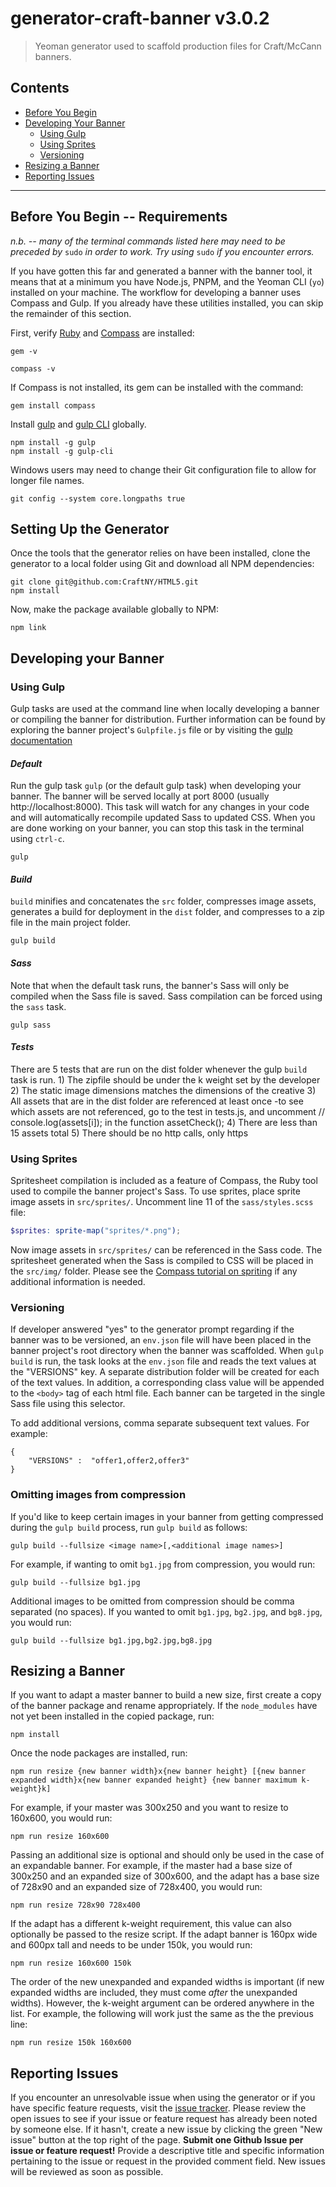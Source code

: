 # generator-craft-banner v3.0.2

> Yeoman generator used to scaffold production files for Craft/McCann banners.

## Contents
* [Before You Begin](#before-you-begin----requirements)
* [Developing Your Banner](#developing-your-banner)
  * [Using Gulp](#using-gulp)
  * [Using Sprites](#using-sprites)
  * [Versioning](#versioning)
* [Resizing a Banner](#resizing-a-banner)
* [Reporting Issues](#reporting-issues)

***


## Before You Begin -- Requirements

*n.b. -- many of the terminal commands listed here may need to be preceded by* `sudo` *in order to work. Try using* `sudo` *if you encounter errors.*

If you have gotten this far and generated a banner with the banner tool, it means that at a minimum you have Node.js, PNPM, and the Yeoman CLI (`yo`) installed on your machine. The workflow for developing a banner uses Compass and Gulp. If you already have these utilities installed, you can skip the remainder of this section.

First, verify [Ruby](https://rvm.io/) and [Compass](http://compass-style.org//) are installed:

```shell
gem -v
```

```shell
compass -v
```

If Compass is not installed, its gem can be installed with the command:

```shell
gem install compass
```

Install [gulp](http://gulpjs.com/) and [gulp CLI](https://github.com/gulpjs/gulp-cli) globally.

```shell
npm install -g gulp
npm install -g gulp-cli
```

Windows users may need to change their Git configuration file to allow for longer file names.

```shell
git config --system core.longpaths true
```


## Setting Up the Generator

Once the tools that the generator relies on have been installed, clone the generator to a local folder using Git and download all NPM dependencies:

```shell
git clone git@github.com:CraftNY/HTML5.git
npm install
```

Now, make the package available globally to NPM:

```shell
npm link
```


## Developing your Banner


### Using Gulp

Gulp tasks are used at the command line when locally developing a banner or compiling the banner for distribution. Further information can be found by exploring the banner project's `Gulpfile.js` file or by visiting the [gulp documentation](https://github.com/gulpjs/gulp/blob/master/docs/README.md)

#### *Default*
 
Run the gulp task `gulp` (or the default gulp task) when developing your banner. The banner will be served locally at port 8000 (usually http://localhost:8000). This task will watch for any changes in your code and will automatically recompile updated Sass to updated CSS. When you are done working on your banner, you can stop this task in the terminal using `ctrl-c`.

```shell
gulp
```

#### *Build*

`build` minifies and concatenates the `src` folder, compresses image assets, generates a build for deployment in the `dist` folder, and compresses to a zip file in the main project folder.

```shell
gulp build
```

#### *Sass*

Note that when the default task runs, the banner's Sass will only be compiled when the Sass file is saved. Sass compilation can be forced using the `sass` task.

```shell
gulp sass
```

#### *Tests*
There are 5 tests that are run on the dist folder whenever the gulp `build` task is run. 
	1) The zipfile should be under the k weight set by the developer
	2) The static image dimensions matches the dimensions of the creative
	3) All assets that are in the dist folder are referenced at least once
		-to see which assets are not referenced, go to the test in tests.js, and uncomment // console.log(assets[i]); in the function assetCheck(); 
	4) There are less than 15 assets total
	5) There should be no http calls, only https


### Using Sprites

Spritesheet compilation is included as a feature of Compass, the Ruby tool used to compile the banner project's Sass. To use sprites, place sprite image assets in `src/sprites/`. Uncomment line 11 of the `sass/styles.scss` file:

```scss
$sprites: sprite-map("sprites/*.png");
```

Now image assets in `src/sprites/` can be referenced in the Sass code. The spritesheet generated when the Sass is compiled to CSS will be placed in the `src/img/` folder. Please see the [Compass tutorial on spriting](http://compass-style.org/help/tutorials/spriting/) if any additional information is needed.


### Versioning

If developer answered "yes" to the generator prompt regarding if the banner was to be versioned, an `env.json` file will have been placed in the banner project's root directory when the banner was scaffolded. When `gulp build` is run, the task looks at the `env.json` file and reads the text values at the "VERSIONS" key. A separate distribution folder will be created for each of the text values. In addition, a corresponding class value will be appended to the `<body>` tag of each html file. Each banner can be targeted in the single Sass file using this selector.

To add additional versions, comma separate subsequent text values. For example:

```
{
    "VERSIONS" :  "offer1,offer2,offer3"
}
```


### Omitting images from compression

If you'd like to keep certain images in your banner from getting compressed during the `gulp build` process, run `gulp build` as follows:

```shell
gulp build --fullsize <image name>[,<additional image names>]
```

For example, if wanting to omit `bg1.jpg` from compression, you would run:

```shell
gulp build --fullsize bg1.jpg
```

Additional images to be omitted from compression should be comma separated (no spaces). If you wanted to omit `bg1.jpg`, `bg2.jpg`, and `bg8.jpg`, you would run:

```shell
gulp build --fullsize bg1.jpg,bg2.jpg,bg8.jpg
```


## Resizing a Banner

If you want to adapt a master banner to build a new size, first create a copy of the banner package and rename appropriately. If the `node_modules` have not yet been installed in the copied package, run:

```
npm install
```

Once the node packages are installed, run:

```
npm run resize {new banner width}x{new banner height} [{new banner expanded width}x{new banner expanded height} {new banner maximum k-weight}k]
```

For example, if your master was 300x250 and you want to resize to 160x600, you would run:

```
npm run resize 160x600
```

Passing an additional size is optional and should only be used in the case of an expandable banner. For example, if the master had a base size of 300x250 and an expanded size of 300x600, and the adapt has a base size of 728x90 and an expanded size of 728x400, you would run:

```
npm run resize 728x90 728x400
```

If the adapt has a different k-weight requirement, this value can also optionally be passed to the resize script. If the adapt banner is 160px wide and 600px tall and needs to be under 150k, you would run:

```
npm run resize 160x600 150k
```

The order of the new unexpanded and expanded widths is important (if new expanded widths are included, they must come *after* the unexpanded widths). However, the k-weight argument can be ordered anywhere in the list. For example, the following will work just the same as the the previous line:

```
npm run resize 150k 160x600
```


## Reporting Issues

If you encounter an unresolvable issue when using the generator or if you have specific feature requests, visit the [issue tracker](https://github.com/CraftNY/HTML5/issues). Please review the open issues to see if your issue or feature request has already been noted by someone else. If it hasn't, create a new issue by clicking the green "New issue" button at the top right of the page. **Submit one Github Issue per issue or feature request!** Provide a descriptive title and specific information pertaining to the issue or request in the provided comment field. New issues will be reviewed as soon as possible.
